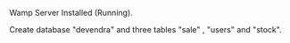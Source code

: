 
Wamp Server Installed (Running).

Create database  "devendra"  and three tables "sale" , "users" and "stock".
